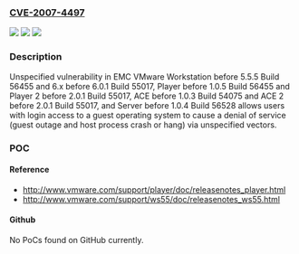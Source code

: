 ### [CVE-2007-4497](https://cve.mitre.org/cgi-bin/cvename.cgi?name=CVE-2007-4497)
![](https://img.shields.io/static/v1?label=Product&message=n%2Fa&color=blue)
![](https://img.shields.io/static/v1?label=Version&message=n%2Fa&color=blue)
![](https://img.shields.io/static/v1?label=Vulnerability&message=n%2Fa&color=brighgreen)

### Description

Unspecified vulnerability in EMC VMware Workstation before 5.5.5 Build 56455 and 6.x before 6.0.1 Build 55017, Player before 1.0.5 Build 56455 and Player 2 before 2.0.1 Build 55017, ACE before 1.0.3 Build 54075 and ACE 2 before 2.0.1 Build 55017, and Server before 1.0.4 Build 56528 allows users with login access to a guest operating system to cause a denial of service (guest outage and host process crash or hang) via unspecified vectors.

### POC

#### Reference
- http://www.vmware.com/support/player/doc/releasenotes_player.html
- http://www.vmware.com/support/ws55/doc/releasenotes_ws55.html

#### Github
No PoCs found on GitHub currently.

